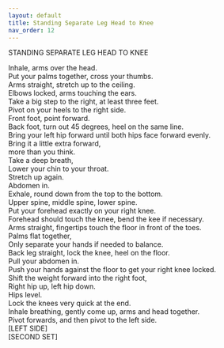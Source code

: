 ```yaml
---
layout: default
title: Standing Separate Leg Head to Knee
nav_order: 12
---
```


STANDING SEPARATE LEG HEAD TO KNEE  

Inhale, arms over the head.  
Put your palms together, cross your thumbs.  
Arms straight, stretch up to the ceiling.  
Elbows locked, arms touching the ears.  
Take a big step to the right, at least three feet.  
Pivot on your heels to the right side.  
Front foot, point forward.  
Back foot, turn out 45 degrees, heel on the same line.  
Bring your left hip forward until both hips face forward evenly.  
Bring it a little extra forward,  
more than you think.  
Take a deep breath,  
Lower your chin to your throat.  
Stretch up again.  
Abdomen in.  
Exhale, round down from the top to the bottom.  
Upper spine, middle spine, lower spine.  
Put your forehead exactly on your right knee.  
Forehead should touch the knee, bend the kee if necessary.  
Arms straight, fingertips touch the floor in front of the toes.  
Palms flat together,  
Only separate your hands if needed to balance.  
Back leg straight, lock the knee, heel on the floor.  
Pull your abdomen in.  
Push your hands against the floor to get your right knee locked.  
Shift the weight forward into the right foot,  
Right hip up, left hip down.  
Hips level.  
Lock the knees very quick at the end.  
Inhale breathing, gently come up, arms and head together.  
Pivot forwards, and then pivot to the left side.  
[LEFT SIDE]  
[SECOND SET]  